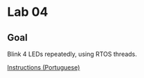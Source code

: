 # Lab 04

## Goal

Blink 4 LEDs repeatedly, using RTOS threads.

[Instructions (Portuguese)](./lab4.pdf)
